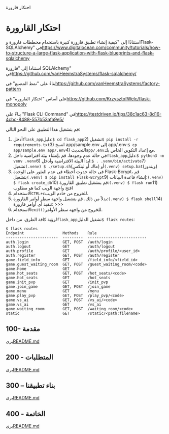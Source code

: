 احتكار قارورة

# احتكار القارورة

استنادًا إلى "كيفية إنشاء تطبيق قارورة كبيرة باستخدام مخططات قارورة وFlask-SQLAlchemy" في<https://www.digitalocean.com/community/tutorials/how-to-structure-a-large-flask-application-with-flask-blueprints-and-flask-sqlalchemy>

استنادا إلى "قارورة SQLAlchemy" في<https://github.com/vanHeemstraSystems/flask-sqlalchemy/>

بناءً على "نمط المصنع" في<https://github.com/vanHeemstraSystems/factory-pattern>

على أساس "احتكار القارورة" في<https://github.com/KrzysztofWelc/flask-monopoly>

بناءً على "Flask CLI Command" في<https://testdriven.io/tips/38c1ac63-8d16-4cbc-8488-557b53afa9e5/>

قم بتشغيل هذا التطبيق على النحو التالي:

1) أدخل`flask_app`دليل:`$ cd flask_app`2) تشغيل`$ pip install -r requirements.txt`3) انسخ app/sample.env إلى app/.env:`$ cp app/sample.env app/.env`4) التحديث`app/.env`مع إعداد التكوين الخاص بك.
5) في حالة عدم وجودها، قم بإنشاء بيئة افتراضية داخل`flask_app`دليل:`$ python3 -m venv .venv`6) ابدأ البيئة الافتراضية وأدخل:`$ . .venv/bin/activate`7) تشغيل`(.venv) $ ./setup.sh`(ماك أو لينكس) أو`(.venv) setup.bat`(ويندوز)
8) في حالة حدوث أخطاء في عدم العثور على الوحدة Flask-Bcrypt، قم بتشغيل`(.venv) $ pip install Flask-Bcrypt`9) إنشاء قاعدة البيانات:`(.venv) $ flask create_db`10) قم بتشغيل تطبيق القارورة:`(.venv) $ flask run`11) افتح واجهة الويب كما هو مطلوب
12) الاستخدام`CTRL+c`للخروج من خادم الويب.
13) بدلاً من ذلك، قم بتشغيل واجهة سطر أوامر القارورة:`(.venv) $ flask shell`14) تنفيذ أي أوامر قارورة: >>>
15) الاستخدام`exit()`للخروج من واجهة سطر الأوامر.

لرؤية كافة الطرق، من داخل`flask_app`تشغيل الدليل`$ flask routes`:

    $ flask routes
    Endpoint                 Methods    Rule                      
    -----------------------  ---------  --------------------------
    auth.login               GET, POST  /auth/login               
    auth.logout              GET        /auth/logout              
    auth.profile             GET        /auth/profile/<user_id>   
    auth.register            GET, POST  /auth/register            
    game.field_info          GET        /field_info/<field_id>    
    game.guest_waiting_room  GET, POST  /guest_waiting_room/<code>
    game.home                GET        /                         
    game.hot_seats           GET, POST  /hot_seats/<code>         
    game.hot_seats           GET        /hot_seats                
    game.init_pvp            GET        /init_pvp                 
    game.join_game           GET, POST  /join_game                
    game.menu                GET        /menu                     
    game.play_pvp            GET, POST  /play_pvp/<code>          
    game.vs_ai               GET, POST  /vs_ai/<code>             
    game.vs_ai               GET        /vs_ai                    
    game.waiting_room        GET, POST  /waiting_room/<code>      
    static                   GET        /static/<path:filename>

## 100- مقدمة

يرى[README.md](./100/README.md)

## 200 - المتطلبات

يرى[README.md](./200/README.md)

## 300 – بناء تطبيقنا

يرى[README.md](./300/README.md)

## 400 - الخاتمة

يرى[README.md](./400/README.md)
